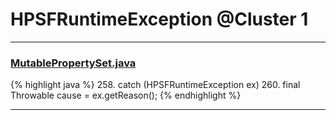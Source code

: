 # HPSFRuntimeException @Cluster 1

***

### [MutablePropertySet.java](https://searchcode.com/codesearch/view/15642695/)
{% highlight java %}
258. catch (HPSFRuntimeException ex)
260.     final Throwable cause = ex.getReason();
{% endhighlight %}

***

